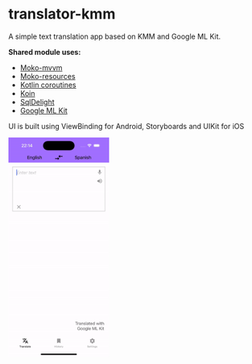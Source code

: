 # translator-kmm
A simple text translation app based on KMM and Google ML Kit.

**Shared module uses:**
* [Moko-mvvm](https://github.com/icerockdev/moko-mvvm)
* [Moko-resources](https://github.com/icerockdev/moko-resources)
* [Kotlin coroutines](https://github.com/Kotlin/kotlinx.coroutines)
* [Koin](https://github.com/InsertKoinIO/koin)
* [SqlDelight](https://github.com/sqldelight/sqldelight)
* [Google ML Kit](https://developers.google.com/ml-kit/language/translation)

UI is built using ViewBinding for Android, Storyboards and UIKit for iOS

<img src="app.gif" width="200px">
